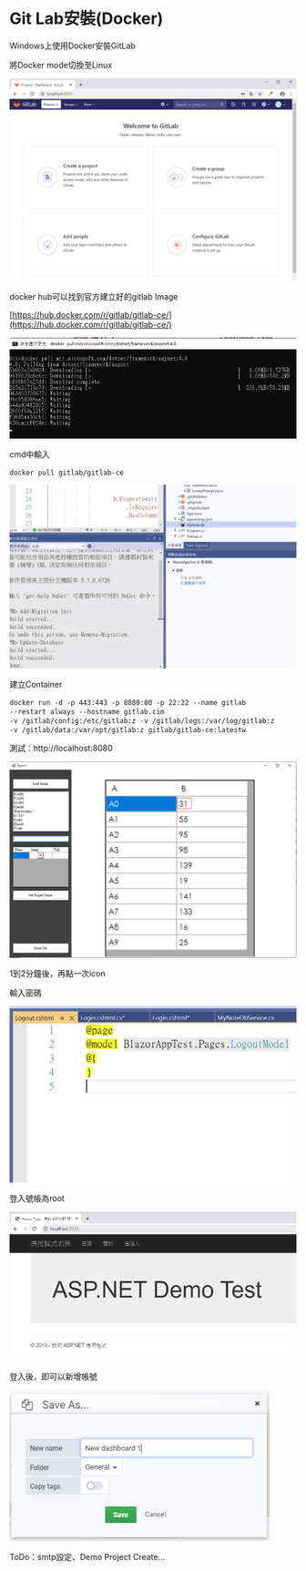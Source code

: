 # Git Lab安裝\(Docker\)

Windows上使用Docker安裝GitLab

將Docker mode切換至Linux

![](../../.gitbook/assets/image%20%288%29.png)

docker hub可以找到官方建立好的gitlab Image

[https://hub.docker.com/r/gitlab/gitlab-ce/](https://hub.docker.com/r/gitlab/gitlab-ce/)

![](../../.gitbook/assets/image%20%28100%29.png)

cmd中輸入

```text
docker pull gitlab/gitlab-ce
```

![](../../.gitbook/assets/image%20%28337%29.png)

建立Container

```text
docker run -d -p 443:443 -p 8080:80 -p 22:22 --name gitlab 
--restart always --hostname gitlab.cim 
-v /gitlab/config:/etc/gitlab:z -v /gitlab/logs:/var/log/gitlab:z 
-v /gitlab/data:/var/opt/gitlab:z gitlab/gitlab-ce:latestw
```

測試：http://localhost:8080

![](../../.gitbook/assets/image%20%28326%29.png)

1到2分鐘後，再點一次icon

輸入密碼

![](../../.gitbook/assets/image%20%28396%29.png)

登入號帳為root

![](../../.gitbook/assets/image%20%28190%29.png)

登入後，即可以新增帳號



![](../../.gitbook/assets/image%20%2817%29.png)

ToDo：smtp設定、Demo Project Create...

